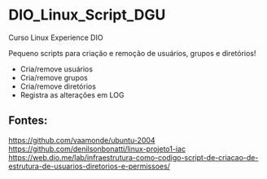 # DIO_Linux_Script_DGU
Curso Linux Experience DIO

Pequeno scripts para criação e remoção de usuários, grupos e diretórios!

- Cria/remove usuários
- Cria/remove grupos
- Cria/remove diretórios
- Registra as alterações em LOG


## Fontes:

https://github.com/vaamonde/ubuntu-2004 \
https://github.com/denilsonbonatti/linux-projeto1-iac
https://web.dio.me/lab/infraestrutura-como-codigo-script-de-criacao-de-estrutura-de-usuarios-diretorios-e-permissoes/
